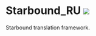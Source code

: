 # Starbound_RU ![](https://travis-ci.org/SBT-community/Starbound_RU.svg?branch=master)
Starbound translation framework.
